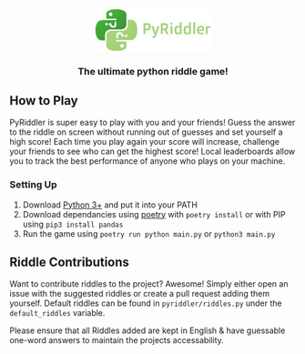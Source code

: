 <div align='center'>
  <img src='./.assets/PyRiddlerBanner.png' width='40%' height='40%'/>
  <h3>The ultimate python riddle game!</h3>
</div>

## How to Play
PyRiddler is super easy to play with you and your friends! Guess the answer to the riddle on screen without running out of guesses and set yourself a high score! Each time you play again your score will increase, challenge your friends to see who can get the highest score! Local leaderboards allow you to track the best performance of anyone who plays on your machine.

### Setting Up
1. Download [Python 3+](https://www.python.org/downloads/) and put it into your PATH
2. Download dependancies using [poetry](https://python-poetry.org/) with `poetry install` or with PIP using `pip3 install pandas`
3. Run the game using `poetry run python main.py` or `python3 main.py`

## Riddle Contributions
Want to contribute riddles to the project? Awesome! Simply either open an issue with the suggested riddles or create a pull request adding them yourself. Default riddles can be found in `pyriddler/riddles.py` under the `default_riddles` variable.

Please ensure that all Riddles added are kept in English & have guessable one-word answers to maintain the projects accessability. 
